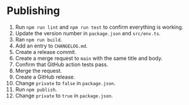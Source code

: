 # Publishing

1. Run `npm run lint` and `npm run test` to confirm everything is working.
2. Update the version number in `package.json` and `src/env.ts`.
3. Ran `npm run build`.
4. Add an entry to `CHANGELOG.md`.
5. Create a release commit.
6. Create a merge request to `main` with the same title and body.
7. Confirm that GitHub action tests pass.
8. Merge the request.
9. Create a GitHub release.
10. Change `private` to `false` in `package.json`.
11. Run `npm publish`.
12. Change `private` to `true` in `package.json`.
